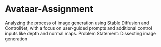 # Avataar-Assignment
Analyzing the process of image generation using Stable Diffusion and ControlNet, with a focus on user-guided prompts and additional control inputs like depth and normal maps.
Problem Statement: Dissecting image generation
